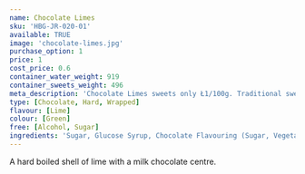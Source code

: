 ```yaml
---
name: Chocolate Limes
sku: 'HBG-JR-020-01'
available: TRUE
image: 'chocolate-limes.jpg'
purchase_option: 1
price: 1
cost_price: 0.6
container_water_weight: 919
container_sweets_weight: 496
meta_description: 'Chocolate Limes sweets only Ł1/100g. Traditional sweets and more at Humbugs Confectionery Store. Specialists in satisfying your sweet tooth!'
type: [Chocolate, Hard, Wrapped]
flavour: [Lime]
colour: [Green]
free: [Alcohol, Sugar]
ingredients: 'Sugar, Glucose Syrup, Chocolate Flavouring (Sugar, Vegetable Oil, Whey Powder, Cocoa Powder, Emulsifier: Soya Lecithin, E322, E476, Salt), Citric Acid, Vegetable Oil, Colours: E102, E104, E142; Flavours: Chocolate Flavour'
---
```

A hard boiled shell of lime with a milk chocolate centre.